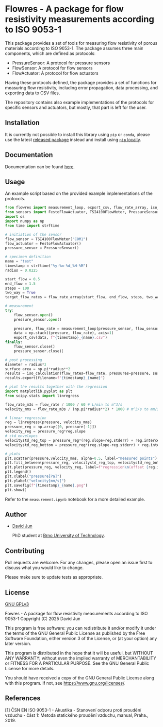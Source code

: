 # Flowres - A package for flow resistivity measurements according to ISO 9053-1

This package provides a set of tools for measuring flow resistivity of
porous materials according to ISO 9053-1. The package assumes three main
components, which are defined as protocols:

- PressureSensor: A protocol for pressure sensors
- FlowSensor: A protocol for flow sensors
- FlowActuator: A protocol for flow actuators

Having these protocols defined, the package provides a set of functions
for measuring flow resistivity, including error propagation, data
processing, and exporting data to CSV files.

The repository contains also example implementations of the protocols for
specific sensors and actuators, but mostly, that part is left for the user.

## Installation

It is currently not possible to install this library using `pip` or `conda`,
please use the latest [released package](https://github.com/vyhyb/flowres/releases)
instead and install using [`pip` locally](https://packaging.python.org/en/latest/tutorials/installing-packages/).

## Documentation

Documentation can be found [here](https://vyhyb.github.io/flowres/).

## Usage

An example script based on the provided example implementations of the protocols.

```python
from flowres import measurement_loop, export_csv, flow_rate_array, iso_calculation
from sensors import FestoFlowActuator, TSI4100FlowMeter, PressureSensor
import os
import numpy as np
from time import strftime

# initiation of the sensor
flow_sensor = TSI4100FlowMeter("COM1")
flow_actuator = FestoFlowActuator()
pressure_sensor = PressureSensor()

# specimen definition
name = "test"
timestamp = strftime("%y-%m-%d_%H-%M")
radius = 0.0225

start_flow = 0.5
end_flow = 1.5
steps = 100
two_way = True
target_flow_rates = flow_rate_array(start_flow, end_flow, steps, two_way)

# measurement
try:
    flow_sensor.open()
    pressure_sensor.open()
    
    pressure, flow_rate = measurement_loop(pressure_sensor, flow_sensor, flow_actuator, target_flow_rates)
    data = np.stack((pressure, flow_rate), axis=1)
    export_csv(data, f"{timestamp}_{name}.csv")
finally:
    flow_sensor.close()
    pressure_sensor.close()

# post processing
diameter = radius*2
surface_area = np.pi*radius**2
results = iso_calculation(flow_rates=flow_rate, pressures=pressure, surface_area=surface_area)
results.export(filename=f"{timestamp}_{name}")

# plot the results together with the regression
import matplotlib.pyplot as plt
from scipy.stats import linregress

flow_rate_m3s = flow_rate / 1000 / 60 # L/min to m^3/s
velocity_mms = flow_rate_m3s / (np.pi*radius**2) * 1000 # m^3/s to mm/s

# linear regression
reg = linregress(pressure, velocity_mms)
pressure_reg = np.array([0, pressure[-1]])
velocity_reg = pressure_reg*reg.slope
# std envelopes
velocitystd_reg_top = pressure_reg*(reg.slope+reg.stderr) + reg.intercept+reg.intercept_stderr
velocitystd_reg_bottom = pressure_reg*(reg.slope-reg.stderr) + reg.intercept-reg.intercept_stderr

# plots
plt.scatter(pressure,velocity_mms, alpha=0.5, label="measured points");
plt.fill_between(pressure_reg, velocitystd_reg_top, velocitystd_reg_bottom, alpha=0.7, label=f"regression +- stderr")
plt.plot(pressure_reg, velocity_reg, label=f"regression\n(offset {reg.intercept:.3f} +- {reg.intercept_stderr:.3f})")
plt.legend()
plt.xlabel("pressure[Pa]")
plt.ylabel("velocity[mm/s]")
plt.savefig(f"{timestamp}_{name}.png")
plt.show()
```

Refer to the `measurement.ipynb` notebook for a more detailed example.

## Author

- [David Jun](https://www.fce.vutbr.cz/o-fakulte/lide/david-jun-12801/)
  
  PhD student at [Brno University of Technology](https://www.vutbr.cz/en/).

## Contributing

Pull requests are welcome. For any changes, please open an issue first
to discuss what you would like to change.

Please make sure to update tests as appropriate.

## License

[GNU GPLv3](https://choosealicense.com/licenses/gpl-3.0/)

Fowres - A package for flow resistivity measurements according to ISO 9053-1
Copyright (C) 2025 David Jun

This program is free software: you can redistribute it and/or modify
it under the terms of the GNU General Public License as published by
the Free Software Foundation, either version 3 of the License, or
(at your option) any later version.

This program is distributed in the hope that it will be useful,
but WITHOUT ANY WARRANTY; without even the implied warranty of
MERCHANTABILITY or FITNESS FOR A PARTICULAR PURPOSE.  See the
GNU General Public License for more details.

You should have received a copy of the GNU General Public License
along with this program.  If not, see <https://www.gnu.org/licenses/>.

## References

[1] ČSN EN ISO 9053-1 - Akustika - Stanovení odporu proti proudění vzduchu - část 1: Metoda statického proudění vzduchu, manual, Praha., 2019.